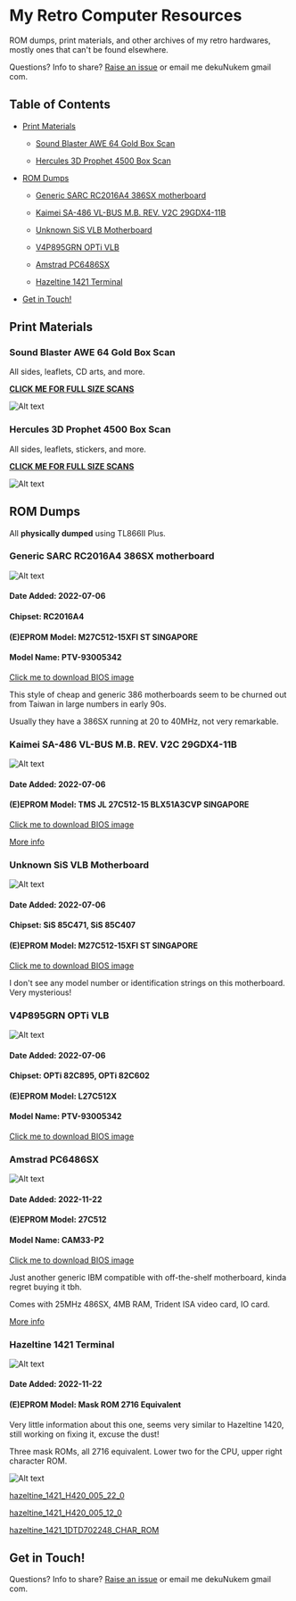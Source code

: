 # My Retro Computer Resources

ROM dumps, print materials, and other archives of my retro hardwares, mostly ones that can't be found elsewhere.

Questions? Info to share? [Raise an issue](https://github.com/dekuNukem/BIOS_ROM_Dumps/issues) or email me dekuNukem gmail com.

## Table of Contents

- [Print Materials](#print-materials)

    - [Sound Blaster AWE 64 Gold Box Scan](#sound-blaster-awe-64-gold-box-scan)

    - [Hercules 3D Prophet 4500 Box Scan](#hercules-3d-prophet-4500-box-scan)

- [ROM Dumps](#rom-dumps)

    - [Generic SARC RC2016A4 386SX motherboard](#generic-sarc-rc2016a4-386sx-motherboard)

    - [Kaimei SA-486 VL-BUS M.B. REV. V2C 29GDX4-11B](#kaimei-sa-486-vl-bus-mb-rev-v2c-29gdx4-11b)

    - [Unknown SiS VLB Motherboard](#unknown-sis-vlb-motherboard)

    - [V4P895GRN OPTi VLB](#v4p895grn-opti-vlb)

    - [Amstrad PC6486SX](#amstrad-pc6486sx)

    - [Hazeltine 1421 Terminal](#hazeltine-1421-terminal)

- [Get in Touch!](#get-in-touch)

## Print Materials

### Sound Blaster AWE 64 Gold Box Scan

All sides, leaflets, CD arts, and more.

**[CLICK ME FOR FULL SIZE SCANS](print_materials/awe64)**

![Alt text](print_materials/photos/awe64.jpg)

### Hercules 3D Prophet 4500 Box Scan

All sides, leaflets, stickers, and more.

**[CLICK ME FOR FULL SIZE SCANS](print_materials/hercules_4500)**

![Alt text](print_materials/photos/4500.jpg)

## ROM Dumps

All **physically dumped** using TL866II Plus.

### Generic SARC RC2016A4 386SX motherboard

![Alt text](rom_dumps/photos/sarc_386.JPG)

#### Date Added: 2022-07-06

#### Chipset: RC2016A4

#### (E)EPROM Model: M27C512-15XFI ST SINGAPORE

#### Model Name: PTV-93005342

[Click me to download BIOS image](rom_dumps/SARC_386SX.BIN)

This style of cheap and generic 386 motherboards seem to be churned out from Taiwan in large numbers in early 90s.

Usually they have a 386SX running at 20 to 40MHz, not very remarkable.

### Kaimei SA-486 VL-BUS M.B. REV. V2C 29GDX4-11B

![Alt text](rom_dumps/photos/29gdx4.JPG)

#### Date Added: 2022-07-06

#### (E)EPROM Model: TMS JL 27C512-15 BLX51A3CVP SINGAPORE

[Click me to download BIOS image](rom_dumps/29GDX4.BIN)

[More info](https://www.ultimateretro.net/en/rom_dumps/5545)

### Unknown SiS VLB Motherboard

![Alt text](rom_dumps/photos/sis_vlb.JPG)

#### Date Added: 2022-07-06

#### Chipset: SiS 85C471, SiS 85C407

#### (E)EPROM Model: M27C512-15XFI ST SINGAPORE

[Click me to download BIOS image](rom_dumps/SIS_85C471.BIN)

I don't see any model number or identification strings on this motherboard. Very mysterious!

### V4P895GRN OPTi VLB

![Alt text](rom_dumps/photos/v4p895grn.JPG)

#### Date Added: 2022-07-06

#### Chipset: OPTi 82C895, OPTi 82C602

#### (E)EPROM Model: L27C512X

#### Model Name: PTV-93005342

[Click me to download BIOS image](rom_dumps/V4P895GRN.BIN)

### Amstrad PC6486SX

![Alt text](rom_dumps/photos/amstrad_486.jpeg)

#### Date Added: 2022-11-22

#### (E)EPROM Model: 27C512

#### Model Name: CAM33-P2

[Click me to download BIOS image](rom_dumps/amstrad_PC6486sx_27C512@DIP28.BIN)

Just another generic IBM compatible with off-the-shelf motherboard, kinda regret buying it tbh.

Comes with 25MHz 486SX, 4MB RAM, Trident ISA video card, IO card.

[More info](https://stason.org/TULARC/pc/rom_dumps/A/AUVA-COMPUTER-INC-486-CAM33-P2-CPM20-P0-CPM25-P0.html)

### Hazeltine 1421 Terminal

![Alt text](rom_dumps/photos/hazeltine_1421.jpeg)

#### Date Added: 2022-11-22

#### (E)EPROM Model: Mask ROM 2716 Equivalent

Very little information about this one, seems very similar to Hazeltine 1420, still working on fixing it, excuse the dust!

Three mask ROMs, all 2716 equivalent. Lower two for the CPU, upper right character ROM.

![Alt text](rom_dumps/photos/hazeltine_pcb.jpeg)

[hazeltine_1421_H420_005_22_0](rom_dumps/hazeltine_1421_H420_005_22_0_M2716@DIP24.BIN)

[hazeltine_1421_H420_005_12_0](rom_dumps/hazeltine_1421_H420_005_12_0_M2716@DIP24.BIN)

[hazeltine_1421_1DTD702248_CHAR_ROM](rom_dumps/hazeltine_1421_1DTD702248_CHAR_ROM_M2716@DIP24.BIN)

## Get in Touch!

Questions? Info to share? [Raise an issue](https://github.com/dekuNukem/BIOS_ROM_Dumps/issues) or email me dekuNukem gmail com.
